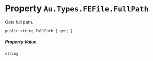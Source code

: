 # Property `Au.Types.FEFile.FullPath`

Gets full path.

```
public string FullPath { get; }
```

##### Property Value

`string`
